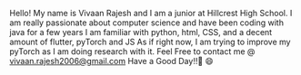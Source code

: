Hello! My name is Vivaan Rajesh and I am a junior at Hillcrest High School.
I am really passionate about computer science and have been coding with java for a few years
I am familiar with python, html, CSS, and a decent amount of flutter, pyTorch and JS
As if right now, I am trying to improve my pyTorch as I am doing research with it.
Feel Free to contact me @ vivaan.rajesh2006@gmail.com
Have a Good Day!!👑
                 😄
